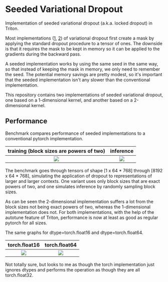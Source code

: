 # Seeded Variational Dropout

Implementation of seeded variational dropout (a.k.a. locked dropout) in Triton.

Most implementations ([1](https://github.com/allenai/allennlp/blob/main/allennlp/modules/input_variational_dropout.py), [2](https://github.com/s-nlp/certain-transformer/blob/main/src/ue4nlp/dropout_mc.py)) of variational dropout first create a mask by applying the standard dropout procedure to a tensor of ones.
The downside is that it requires the mask to be kept in memory so it can be applied to the gradients during the backward pass.

A seeded implementation works by using the same seed in the same way, so that instead of keeping the mask in memory, we only need to remember the seed.
The potential memory savings are pretty modest, so it's important that the seeded implementation isn't any slower than the conventional implementation.

This repository contains two implementations of seeded variational dropout, one based on a 1-dimensional kernel, and another based on a 2-dimensional kernel.


## Performance
Benchmark compares performance of seeded implementations to a conventional pytorch implementation.

training (block sizes are powers of two)                                                                        | inference
:--------------------------------------------------------------------------------------------------------------:|:---------------------------------------------------------------------------------------------------------------:
![](https://github.com/sfschouten/seeded-variational-dropout/blob/main/performance_report/performance_fp32.png) | ![](https://github.com/sfschouten/seeded-variational-dropout/blob/main/performance_report/performance_fp32_noisy.png)


The benchmark goes through tensors of shape [1 x 64 * 768] through [8192 x 64 * 768], simulating the application of dropout to representations of larger and larger contexts.
One variant uses only block sizes that are exact powers of two, and one simulates inference by randomly sampling block sizes.

As can be seen the 2-dimensional implementation suffers a lot from the block sizes not being exact powers of two, whereas the 1-dimensional implementation does not.
For both implementations, with the help of the autotune feature of Triton, performance is now at least as good as regular pytorch for all sizes.


The same graphs for dtype=torch.float16 and dtype=torch.float64.

torch.float16                                                                                                   | torch.float64
:--------------------------------------------------------------------------------------------------------------:|:---------------------------------------------------------------------------------------------------------------:
![](https://github.com/sfschouten/seeded-variational-dropout/blob/main/performance_report/performance_fp16.png) | ![](https://github.com/sfschouten/seeded-variational-dropout/blob/main/performance_report/performance_fp64.png)

Not totally sure, but looks to me as though the torch implementation just ignores dtypes and performs the operation as though they are all torch.float32.
